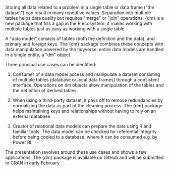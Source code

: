 Storing all data related to a problem in a single table or data frame ("the dataset") can result in many repetitive values. Separation into multiple tables helps data quality but requires "merge" or "join" operations. {dm} is a new package that fills a gap in the R ecosystem: it makes working with multiple tables just as easy as working with a single table.

A "data model" consists of tables (both the definition and the data), and primary and foreign keys. The {dm} package combines these concepts with data manipulation powered by the tidyverse: entire data models are handled in a single entity, a "dm" object.

Three principal use cases can be identified:

1. Consumer of a data model access and manipulate a dataset consisting of multiple tables (database or local data frames) through a consistent interface. Operations on dm objects allow manipulation of the tables and the definition of derived tables.

2. When using a third-party dataset, it pays off to remove redundancies by normalizing the data as part of the cleaning process. The {dm} package helps maintaining keys and relationships without having to rely on an external database.

3. Creator of relational data models can prepare the data using R and familiar tools. The data model can be checked for referential integrity before being copied to a database, where it can be consumed e.g. by Power BI.

The presentation revolves around these use cases and shows a few applications. The {dm} package is available on GitHub and will be submitted to CRAN in early February.
